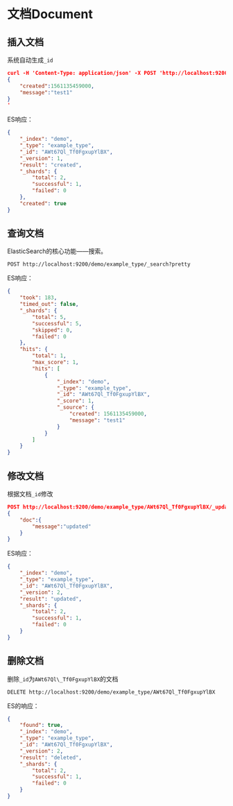 # 文档Document

## 插入文档

系统自动生成```_id```

```json
curl -H 'Content-Type: application/json' -X POST 'http://localhost:9200/demo/example_type' -d '
{
    "created":1561135459000,
    "message":"test1"
}
'
```

ES响应：

```json
{
    "_index": "demo",
    "_type": "example_type",
    "_id": "AWt67Ql_Tf0FgxupYlBX",
    "_version": 1,
    "result": "created",
    "_shards": {
        "total": 2,
        "successful": 1,
        "failed": 0
    },
    "created": true
}
```

## 查询文档

ElasticSearch的核心功能——搜索。

```POST http://localhost:9200/demo/example_type/_search?pretty```

ES响应：

```json
{
    "took": 183,
    "timed_out": false,
    "_shards": {
        "total": 5,
        "successful": 5,
        "skipped": 0,
        "failed": 0
    },
    "hits": {
        "total": 1,
        "max_score": 1,
        "hits": [
            {
                "_index": "demo",
                "_type": "example_type",
                "_id": "AWt67Ql_Tf0FgxupYlBX",
                "_score": 1,
                "_source": {
                    "created": 1561135459000,
                    "message": "test1"
                }
            }
        ]
    }
}
```

## 修改文档

根据文档```_id```修改

```json
POST http://localhost:9200/demo/example_type/AWt67Ql_Tf0FgxupYlBX/_update
{
    "doc":{
        "message":"updated"
    }
}
```

ES响应：

```json
{
    "_index": "demo",
    "_type": "example_type",
    "_id": "AWt67Ql_Tf0FgxupYlBX",
    "_version": 2,
    "result": "updated",
    "_shards": {
        "total": 2,
        "successful": 1,
        "failed": 0
    }
}
```

## 删除文档

删除`_id`为`AWt67Ql\_Tf0FgxupYlBX`的文档

```DELETE http://localhost:9200/demo/example_type/AWt67Ql_Tf0FgxupYlBX```

ES的响应：

```json
{
    "found": true,
    "_index": "demo",
    "_type": "example_type",
    "_id": "AWt67Ql_Tf0FgxupYlBX",
    "_version": 2,
    "result": "deleted",
    "_shards": {
        "total": 2,
        "successful": 1,
        "failed": 0
    }
}
```
